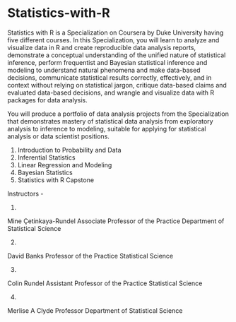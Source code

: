 # Statistics-with-R
Statistics with R is a Specialization on Coursera by Duke University having five different courses. In this Specialization, you will learn to analyze and visualize data in R and create reproducible data analysis reports, demonstrate a conceptual understanding of the unified nature of statistical inference, perform frequentist and Bayesian statistical inference and modeling to understand natural phenomena and make data-based decisions, communicate statistical results correctly, effectively, and in context without relying on statistical jargon, critique data-based claims and evaluated data-based decisions, and wrangle and visualize data with R packages for data analysis.

You will produce a portfolio of data analysis projects from the Specialization that demonstrates mastery of statistical data analysis from exploratory analysis to inference to modeling, suitable for applying for statistical analysis or data scientist positions.

  1. Introduction to Probability and Data
  2. Inferential Statistics
  3. Linear Regression and Modeling
  4. Bayesian Statistics
  5. Statistics with R Capstone
  
Instructors -

  1. 
  Mine Çetinkaya-Rundel
  Associate Professor of the Practice
  Department of Statistical Science

  2.
  David Banks
  Professor of the Practice
  Statistical Science

  3.
  Colin Rundel
  Assistant Professor of the Practice
  Statistical Science

  4.
  Merlise A Clyde
  Professor
  Department of Statistical Science
